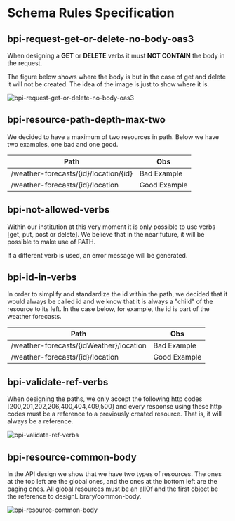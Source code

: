 # Schema Rules Specification

## bpi-request-get-or-delete-no-body-oas3

When designing a **GET** or **DELETE** verbs it must **NOT CONTAIN** the body in the request.

The figure below shows where the body is but in the case of get and delete it will not be created. The idea of the image is just to show where it is.

![bpi-request-get-or-delete-no-body-oas3](https://raw.github.com/bancobpi/style-guide/master/static/bpi-request-get-or-delete-no-body-oas3.jpg)

## bpi-resource-path-depth-max-two

We decided to have a maximum of two resources in path. Below we have two examples, one bad and one good.

Path | Obs 
---------|----------|
 /weather-forecasts/{id}/location/{id} | Bad Example 
 /weather-forecasts/{id}/location | Good Example 

## bpi-not-allowed-verbs

Within our institution at this very moment it is only possible to use verbs [get, put, post or delete]. We believe that in the near future, it will be possible to make use of PATH.

If a different verb is used, an error message will be generated.

## bpi-id-in-verbs

In order to simplify and standardize the id within the path, we decided that it would always be called id and we know that it is always a "child" of the resource to its left. In the case below, for example, the id is part of the weather forecasts.

Path | Obs 
---------|----------|
 /weather-forecasts/{idWeather}/location | Bad Example 
 /weather-forecasts/{id}/location | Good Example 

## bpi-validate-ref-verbs

When designing the paths, we only accept the following http codes [200,201,202,206,400,404,409,500] and every response using these http codes must be a reference to a previously created resource. That is, it will always be a reference.

![bpi-validate-ref-verbs](https://raw.github.com/bancobpi/style-guide/master/static/bpi-validate-ref-verbs.jpg)

## bpi-resource-common-body

In the API design we show that we have two types of resources. The ones at the top left are the global ones, and the ones at the bottom left are the paging ones. All global resources must be an allOf and the first object be the reference to designLibrary/common-body.

![bpi-resource-common-body](https://raw.github.com/bancobpi/style-guide/master/static/bpi-resource-common-body.jpg)